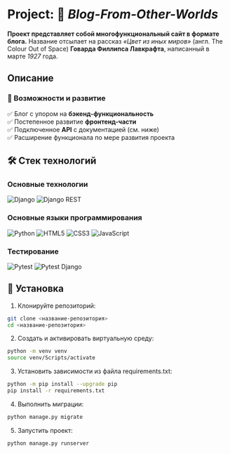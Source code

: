 # Project: 🌌 *Blog-From-Other-Worlds*

**Проект представляет собой многофункциональный сайт в формате блога.**  Название отсылает на рассказ *«Цвет из иных миров»* (англ. The Colour Out of Space) **Говарда Филлипса Лавкрафта**, написанный в марте *1927* года. 


## Описание

### 🚀 Возможности и развитие
✅ Блог с упором на **бэкенд-функциональность**  
✅ Постепенное развитие **фронтенд-части**  
✅ Подключенное **API** с документацией (см. ниже)  
✅ Расширение функционала по мере развития проекта 


## 🛠️ Стек технологий
### Основные технологии
![Django](https://img.shields.io/badge/Django-4.2-092E20?logo=django&logoColor=white)
![Django REST](https://img.shields.io/badge/Django_REST-3.14-ff1709?logo=django&logoColor=white)

### Основные языки программирования
![Python](https://img.shields.io/badge/Python-3.x-3776AB?logo=python&logoColor=white)
![HTML5](https://img.shields.io/badge/HTML5-E34F26?logo=html5&logoColor=white)
![CSS3](https://img.shields.io/badge/CSS3-1572B6?logo=css3&logoColor=white)
![JavaScript](https://img.shields.io/badge/JavaScript-ES6-F7DF1E?logo=javascript&logoColor=black)

### Тестирование
![Pytest](https://img.shields.io/badge/Pytest-8.4.0-0A9EDC)
![Pytest Django](https://img.shields.io/badge/Pytest_Django-4.11.1-4B32C3)



## 🚀 Установка
1. Клонируйте репозиторий:
```bash
git clone <название-репозитория>
cd <название-репозитория>
```

2. Создать и активировать виртуальную среду:
```bash
python -m venv venv
source venv/Scripts/activate
```

3. Установить зависимости из файла requirements.txt:
```bash
python -m pip install --upgrade pip
pip install -r requirements.txt
```
4. Выполнить миграции:
```bash
python manage.py migrate
```

5. Запустить проект:
```bash
python manage.py runserver
```
